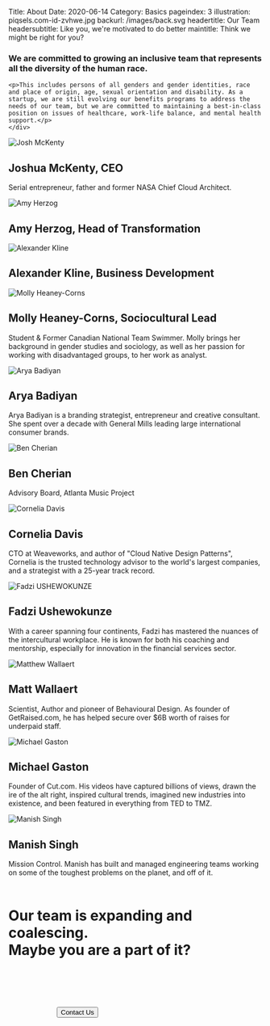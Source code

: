 Title: About
Date: 2020-06-14
Category: Basics
pageindex: 3
illustration: piqsels.com-id-zvhwe.jpg
backurl: /images/back.svg
headertitle: Our Team
headersubtitle: Like you, we're motivated to do better
maintitle: Think we might be right for you?

<div class="row">
    <div class="col-lg-6 offset-lg-6">
    <h3>We are committed to growing an inclusive team that represents all the diversity of the human race.</h3>

    <p>This includes persons of all genders and gender identities, race and place of origin, age, sexual orientation and disability. As a startup, we are still evolving our benefits programs to address the needs of our team, but we are committed to maintaining a best-in-class position on issues of healthcare, work-life balance, and mental health support.</p>
    </div>
</div>


<div class="row align-items-center">
    <div class="col-lg-4 offset-lg-2" style="padding: 0px;">
        <div class="shadebox"> </div>
        <img class="staffphoto" src="/images/jmckenty.jpg" title="Josh McKenty" />
    </div>
    <div class="col-lg-3 ">
        <h2>Joshua McKenty, CEO</h2>
        <p>Serial entrepreneur, father and former NASA Chief Cloud Architect.</p>
    </div>
</div>

<div class="row align-items-center">
    <div class="col-lg-4 offset-lg-5" style="padding: 0px;">
        <div class="shadebox"> </div>
        <img class="staffphoto" src="/images/amy.jpeg" title="Amy Herzog" />
    </div>
    <div class="col-lg-3 ">
        <h2>Amy Herzog, Head of Transformation</h2>
        <p></p>
    </div>
</div>

<div class="row align-items-center mt-4">
    <div class="col-lg-4 offset-lg-2" style="padding: 0px;">
        <div class="shadebox"> </div>
        <img class="staffphoto" src="/images/kline.png" title="Alexander Kline" />
    </div>
    <div class="col-lg-3 ">
        <h2>Alexander Kline, Business Development</h2>
        <p></p>
    </div>
</div>

<div class="row align-items-center mb-4">
    <div class="col-lg-4 offset-lg-5" style="padding: 0px;">
        <div class="shadebox"> </div>
        <img class="staffphoto" src="/images/molly.jpg" title="Molly Heaney-Corns" />
    </div>
    <div class="col-lg-3 ">
        <h2>Molly Heaney-Corns, Sociocultural Lead</h2>
        <p>Student & Former Canadian National Team Swimmer. Molly brings her background in gender studies and sociology, as well as her passion for working with disadvantaged groups, to her work as analyst.</p>
    </div>
</div>


<div class="row align-items-center mt-4 mb-4">
    <div class="col-lg-4 offset-lg-2" style="padding: 0px;">
        <div class="shadebox"> </div>
        <img class="staffphoto" src="/images/arya.jpeg" title="Arya Badiyan" />
    </div>
    <div class="col-lg-3 ">
        <h2>Arya Badiyan</h2>
        <p>Arya Badiyan is a branding strategist, entrepreneur and creative consultant. She spent over a decade with General Mills leading large international consumer brands.</p>
    </div>
</div>

<div class="row align-items-center">
    <div class="col-lg-4 offset-lg-5" style="padding: 0px;">
        <div class="shadebox"> </div>
        <img class="staffphoto" src="/images/ben.jpeg" title="Ben Cherian" />
    </div>
    <div class="col-lg-3 ">
        <h2>Ben Cherian</h2>
        <p>Advisory Board, Atlanta Music Project</p>
    </div>
</div>

<div class="row align-items-center">
    <div class="col-lg-4 offset-lg-2" style="padding: 0px;">
        <div class="shadebox"> </div>
        <img class="staffphoto" src="/images/cornelia.jpeg" title="Cornelia Davis" />
    </div>
    <div class="col-lg-3 ">
        <h2>Cornelia Davis</h2>
        <p>CTO at Weaveworks, and author of "Cloud Native Design Patterns", Cornelia is the trusted technology advisor to the world's largest companies, and a strategist with a 25-year track record.</p>
    </div>
</div>

<div class="row align-items-center">
    <div class="col-lg-4 offset-lg-5" style="padding: 0px;">
        <div class="shadebox"> </div>
        <img class="staffphoto" src="/images/fadzi.jpeg" title="Fadzi USHEWOKUNZE" />
    </div>
    <div class="col-lg-3 ">
        <h2>Fadzi Ushewokunze</h2>
        <p>With a career spanning four continents, Fadzi has mastered the nuances of the intercultural workplace. He is known for both his coaching and mentorship, especially for innovation in the financial services sector.</p>
    </div>
</div>

<div class="row align-items-center mt-4 mb-4">
    <div class="col-lg-4 offset-lg-2" style="padding: 0px;">
        <div class="shadebox"> </div>
        <img class="staffphoto" src="/images/matt-wallaert.jpg" title="Matthew Wallaert" />
    </div>
    <div class="col-lg-3 ">
        <h2>Matt Wallaert</h2>
        <p>Scientist, Author and pioneer of Behavioural Design. As founder of GetRaised.com, he has helped secure over $6B worth of raises for underpaid staff.</p>
    </div>
</div>

<div class="row align-items-center">
    <div class="col-lg-4 offset-lg-5" style="padding: 0px;">
        <div class="shadebox"> </div>
        <img class="staffphoto" src="/images/michael-gaston.jpg" title="Michael Gaston" />
    </div>
    <div class="col-lg-3 ">
        <h2>Michael Gaston</h2>
        <p>Founder of Cut.com. His videos have captured billions of views, drawn the ire of the alt right, inspired cultural trends, imagined new industries into existence, and been featured in everything from TED to TMZ. </p>
    </div>
</div>

<div class="row align-items-center">
    <div class="col-lg-4 offset-lg-2" style="padding: 0px;">
        <div class="shadebox"> </div>
        <img class="staffphoto" src="/images/manish.png" title="Manish Singh" />
    </div>
    <div class="col-lg-3 ">
        <h2>Manish Singh</h2>
        <p>Mission Control. Manish has built and managed engineering teams working on some of the toughest problems on the planet, and off of it.</p>
    </div>
</div>

<h1 class="secondary-title text-center" style="margin-top: 60px;">
Our team is expanding and coalescing.<br/>
 Maybe you are a part of it?</h1>

<div class="row" style="margin: 6rem;">
    <div class="col">
        <div class="form-group text-center">
            <button class="btn btn-primary blue-button" onclick="window.location='/pages/contact.html';">Contact Us</button>
        </div>
    </div>
</div>